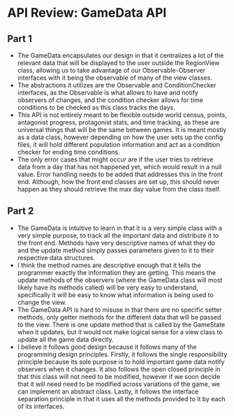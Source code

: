 # API Review: GameData API

## Part 1
* The GameData encapsulates our design in that it centralizes a lot of the relevant data that will be displayed to
  the user outside the RegionView class, allowing us to take advantage of our Observable-Observer interfaces with it
  being the observable of many of the view classes.
* The abstractions it utilizes are the Observable and ConditionChecker interfaces, as the Observable is what allows
  to have and notify observers of changes, and the condition checker allows for time conditions to be checked as this class
  tracks the days.
* This API is not entirely meant to be flexible outside world census, points, antagonist progress, protagonist stats, and time 
  tracking, as these are universal things that will be the same between games. It is meant mostly as a data class, however depending 
  on how the user sets up the config files, it will hold different population information and act as a condition checker for ending
  time conditions.
* The only error cases that might occur are if the user tries to retrieve data from a day that has not happened yet, which would result
  in a null value. Error handling needs to be added that addresses this in the front end. Although, how the front end
  classes are set up, this should never happen as they should retrieve the max day value from the class itself.

## Part 2
* The GameData is intuitive to learn in that it is a very simple class with a very simple purpose, to track all the important
  data and distribute it to the front end. Methods have very descriptive names of what they do and the update method simply passes 
  parameters given to it to their respective data structures. 
* I think the method names are descriptive enough that it tells the programmer exactly the information they are getting.
  This means the update methods of the observers (where the GameData class will most likely have its methods called) will be
  very easy to understand, specifically it will be easy to know what information is being used to change the view.
* The GameData API is hard to misuse in that there are no specific setter methods, only getter methods for the different
  data that will be passed to the view. There is one update method that is called by the GameState when it updates, but it would not
  make logical sense for a view class to update all the game data directly.
* I believe it follows good design because it follows many of the programming design principles. Firstly, it follows
  the single responsibility principle because its sole purpose is to hold important game data notify observers when it changes. It also
  follows the open closed principle in that this class will not need to be modified, however if we soon decide that it will need
  need to be modified across variations of the game, we can implement an abstract class. Lastly, it follows the interface separation 
  principle in that it uses all the methods provided to it by each of its interfaces.